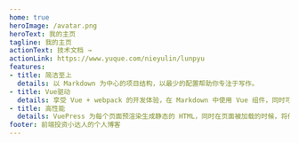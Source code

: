 ```yaml
---
home: true
heroImage: /avatar.png
heroText: 我的主页
tagline: 我的主页
actionText: 技术文档 →
actionLink: https://www.yuque.com/nieyulin/lunpyu
features:
- title: 简洁至上
  details: 以 Markdown 为中心的项目结构，以最少的配置帮助你专注于写作。
- title: Vue驱动
  details: 享受 Vue + webpack 的开发体验，在 Markdown 中使用 Vue 组件，同时可以使用 Vue 来开发自定义主题。
- title: 高性能
  details: VuePress 为每个页面预渲染生成静态的 HTML，同时在页面被加载的时候，将作为 SPA 运行。
footer: 前端投资小达人的个人博客
---
```

